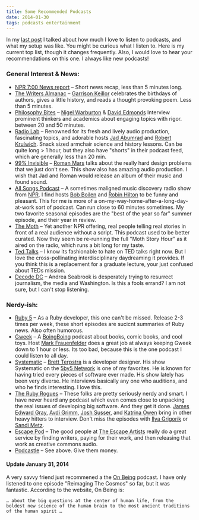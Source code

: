 ```yaml
---
title: Some Recommended Podcasts
date: 2014-01-30
tags: podcasts entertainment
---
```



In my [last post](/blog/2014/01/28/how-to-listen-to-podcasts.html) I talked about how much I love to listen to podcasts, and what my setup was like.  You might be curious what I listen to.  Here is my current top list, though it changes frequently.  Also, I would love to hear your recommendations on this one. I always like new podcasts!

### General Interest & News:

  * [NPR 7:00 News report](https://www.npr.org/rss/podcast.php?id=500001) – Short news recap, less than 5 minutes long.
  * [The Writers Almanac](https://writersalmanac.publicradio.org/podcast/feed.php) – [Garrison Keillor](https://www.garrisonkeillor.com/) celebrates the birthdays of authors, gives a little history, and reads a thought provoking poem. Less than 5 minutes.
  * [Philosophy Bites]( https://www.philosophybites.com/) – [Nigel Warburton](https://www.nigelwarburton.com/) & [David Edmonds](https://twitter.com/DavidEdmonds100) Interview prominent thinkers and academics about engaging topics with rigor. between 20 and 50 minutes.
  * [Radio Lab]( https://www.radiolab.org/series/podcasts/ ) – Renowned for its fresh and lively audio production, fascinating topics, and adorable hosts [Jad Abumrad](https://www.radiolab.org/people/jad-abumrad/) and [Robert Krulwich](https://www.radiolab.org/people/robert-krulwich/). Snack sized armchair science and history lessons. Can be quite long > 1 hour, but they also have "shorts" in their podcast feed, which are generally less than 20 min.
  * [99% Invisible]( https://99percentinvisible.org/ ) – [Roman Mars](https://twitter.com/romanmars) talks about the really hard design problems that we just don't see. This show also has amazing audio production. I wish that Jad and Roman would release an album of their music and found sound.
  * [All Songs Podcast]( https://www.npr.org/rss/podcast.php?id=510019 ) – A sometimes maligned music discovery radio show from [NPR](https://www.npr.org). I find hosts [Bob Boilen](https://www.npr.org/people/2100252/bob-boilen) and [Robin Hilton](https://www.npr.org/people/91465290/robin-hilton) to be funny and pleasant. This for me is more of a on-my-way-home-after-a-long-day-at-work sort of podcast. Can run close to 60 minutes sometimes. My two favorite seasonal episodes are the "best of the year so far" summer episode, and their year in review.
  * [The Moth]( https://themoth.org/about/programs/the-moth-podcast ) – Yet another NPR offering, real people telling real stories in front of a real audience without a script. This podcast used to be better curated. Now they seem be re-running the full "Moth Story Hour" as it aired on the radio, which runs a bit long for my taste.
  * [Ted Talks]( https://itunes.apple.com/us/podcast/tedtalks-audio/id160904630?mt=2 ) – I know its fashionable to hate on TED talks right now. But I love the cross-pollinating interdisciplinary daydreaming it provides. If you think this is a replacement for a graduate lecture, your just confused about TEDs mission.
  * [Decode DC]( https://itunes.apple.com/us/podcast/decodedc/id562274909?mt=2 ) – Andrea Seabrook is desperately trying to resurrect journalism, the media and Washington. Is this a fools errand? I am not sure, but I can't stop listening.

### Nerdy-ish:

  * [Ruby 5](https://ruby5.envylabs.com/) – As a Ruby developer, this one can't be missed. Release 2-3 times per week, these short episodes are sucicnt summaries of Ruby news. Also often humorous.
  * [Gweek]( https://boingboing.net/tag/gweek ) – A [BoingBoing](boingboing.net) podcast about books, comic books, and cool toys. Host [Mark Frauenfelder](https://boingboing.net/author/mark_frauenfelder_1) does a great job at always keeping Gweek down to 1 hour or less. Its too bad, because this is the one podcast I could listen to all day.
  * [Systematic]( https://5by5.tv/systematic ) – [Brett Terpstra](brettterpstra.com) is a developer designer. His show Systematic on the [5by5 Network](5by5.tv) is one of my favorites. He is known for having tried every pieces of software ever made. His show lately has been very diverse. He interviews basically any one who auditions, and who he finds interesting. I love this.
  * [The Ruby Rogues]( https://rubyrogues.com/ ) – These folks are pretty seriously nerdy and smart. I have never heard any podcast which even comes close to unpacking the real issues of developing big software. And they get it done. [James Edward Gray](https://twitter.com/JEG2), [Avdi Grimm](https://about.avdi.org/), [Josh Susser](https://blog.hasmanythrough.com/), and [Katrina Owen](https://kytrinyx.com/) bring in other heavy hitters to interview. Don't miss the episodes with [Ilya Grigorik](https://rubyrogues.com/135-rr-http-2-0-with-ilya-grigorik/) or [Sandi Metz](https://rubyrogues.com/087-rr-book-clubpractical-object-oriented-design-in-ruby-with-sandi-metz/).
  * [Escape Pod]( https://escapepod.org/ ) – The good people at [The Escape Artists](https://escapeartists.net/) really do a great service by finding writers, paying for their work, and then releasing that work as creative commons audio.
  * [Podcastle](https://podcastle.org/ ) – See above. Give them money.

#### Update January 31, 2014

A very savvy friend just recommened a the [On Being](https://www.onbeing.org/) podcast. I have only listened to one episode "Reimaging The Cosmos" so far, but it was fantastic. According to the website, On Being is:

    … about the big questions at the center of human life, from the boldest new science of the human brain to the most ancient traditions of the human spirit …
